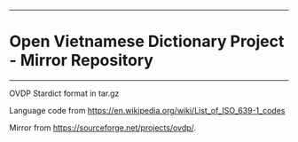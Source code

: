 ------------------------------------------------------------------------
Open Vietnamese Dictionary Project - Mirror Repository
========================================================================
------------------------------------------------------------------------

OVDP Stardict format in tar.gz

Language code from
<https://en.wikipedia.org/wiki/List_of_ISO_639-1_codes>

Mirror from
<https://sourceforge.net/projects/ovdp/>.
